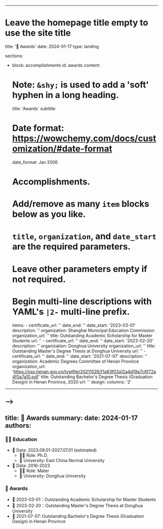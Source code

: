 <!-- ---
title: Awards
date: 2024-01-17
hide_date: true
reading_time: false
---

### 🧑‍🎓 Education


<!-- ###  🥇 Awards -->
---
# Leave the homepage title empty to use the site title
title: '🥇 Awards'
date: 2024-01-17
type: landing

sections:
  - block: accomplishments
    id: awards
    content:
      # Note: `&shy;` is used to add a 'soft' hyphen in a long heading.
      title: 'Awards'
      subtitle:
      # Date format: https://wowchemy.com/docs/customization/#date-format
      date_format: Jan 2006
      # Accomplishments.
      #   Add/remove as many `item` blocks below as you like.
      #   `title`, `organization`, and `date_start` are the required parameters.
      #   Leave other parameters empty if not required.
      #   Begin multi-line descriptions with YAML's `|2-` multi-line prefix.
      items:
        - certificate_url: ''
          date_end: ''
          date_start: '2023-03-01'
          description: ''
          organization: Shanghai Municipal Education Commission
          organization_url: ''
          title: Outstanding Academic Scholarship for Master Students
          url: ''
        - certificate_url: ''
          date_end: ''
          date_start: '2023-02-20'
          description: ''
          organization: Donghua University
          organization_url: ''
          title: Outstanding Master's Degree Thesis at Donghua University
          url: ''
        - certificate_url: ''
          date_end: ''
          date_start: '2021-07-07'
          description: ''
          organization: Academic Degrees Committee of Henan Province
          organization_url: 'https://oss.henan.gov.cn/typtfile/20211026/f1a83f03a12a4d19a7c6f72a4f0a7a10.pdf'
          title: Outstanding Bachelor's Degree Thesis (Graduation Design) in Henan Province, 2020
          url: ''
    design:
      columns: '2'
---
 -->
---
title: 🏅️ Awards
summary: 
date: 2024-01-17
authors:
---

### 🧑‍🎓 Education

- 📅 Data: 2023.09.01-2027.07.01 (estimated)
  - 🧑‍🏫 Role: Ph.D. 
  - 🏫 University: East China Normal University
- 📅 Data: 2016-2023 
  - 🧑‍🏫 Role: Mater
  - 🏫 University: Donghua University

###  🥇 Awards
- 👏 2023-03-01：Outstanding Academic Scholarship for Master Students
- 👏 2023-02-20：Outstanding Master's Degree Thesis at Donghua University
- 👏 2021-07-07: Outstanding Bachelor's Degree Thesis (Graduation Design) in Henan Province
